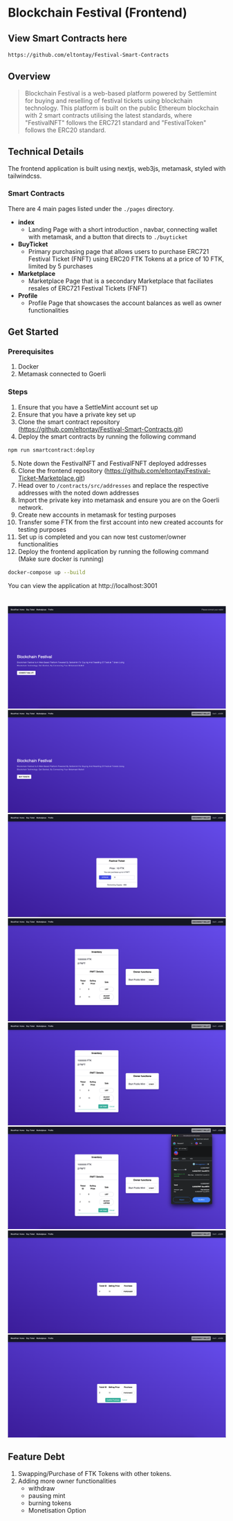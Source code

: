 # Blockchain Festival (Frontend)

## View Smart Contracts here

```bash
https://github.com/eltontay/Festival-Smart-Contracts
```

## Overview

> Blockchain Festival is a web-based platform powered by Settlemint for buying and reselling of festival tickets using blockchain technology. This platform is built on the public Ethereum blockchain with 2 smart contracts utilising the latest standards, where "FestivalNFT" follows the ERC721 standard and "FestivalToken" follows the ERC20 standard.


## Technical Details

The frontend application is built using nextjs, web3js, metamask, styled with tailwindcss.

### Smart Contracts

There are 4 main pages listed under the `./pages` directory.

- **index**
  - Landing Page with a short introduction , navbar, connecting wallet with metamask, and a button that directs to `./buyticket`
- **BuyTicket**
  - Primary purchasing page that allows users to purchase ERC721 Festival Ticket (FNFT) using ERC20 FTK Tokens at a price of 10 FTK, limited by 5 purchases
- **Marketplace**
  - Marketplace Page that is a secondary Marketplace that faciliates resales of ERC721 Festival Tickets (FNFT)
- **Profile**
  - Profile Page that showcases the account balances as well as owner functionalities
  
## Get Started
### Prerequisites
1. Docker
2. Metamask connected to Goerli

### Steps
1. Ensure that you have a SettleMint account set up
2. Ensure that you have a private key set up
3. Clone the smart contract repository (https://github.com/eltontay/Festival-Smart-Contracts.git)
4. Deploy the smart contracts by running the following command
```bash
npm run smartcontract:deploy
```
5. Note down the FestivalNFT and FestivalFNFT deployed addresses 
6. Clone the frontend repository (https://github.com/eltontay/Festival-Ticket-Marketplace.git)
7. Head over to `/contracts/src/addresses` and replace the respective addresses with the noted down addresses
8. Import the private key into metamask and ensure you are on the Goerli network.
9. Create new accounts in metamask for testing purposes
10. Transfer some FTK from the first account into new created accounts for testing purposes
11. Set up is completed and you can now test customer/owner functionalities
12. Deploy the frontend application by running the following command (Make sure docker is running)
```bash
docker-compose up --build
```
You can view the application at http://localhost:3001

#

![Alt text](./public/landing.png 'Landing Page')
![Alt text](./public/connect.png 'Connect with MetaMask')
![Alt text](./public/buyticket1.png 'Purchase Festival Ticket')
![Alt text](./public/profile.png 'Profile Page')
![Alt text](./public/list.png 'Listing Ticket')
![Alt text](./public/listtransaction.png 'Listing Sucessful with Metamask')
![Alt text](./public/marketplace.png 'Marketplace Page')
![Alt text](./public/purchasemarketplace.png 'Purchasing Ticket from Marketplace')

## Feature Debt
1. Swapping/Purchase of FTK Tokens with other tokens.
2. Adding more owner functionalities
   - withdraw
   - pausing mint
   - burning tokens
   - Monetisation Option
